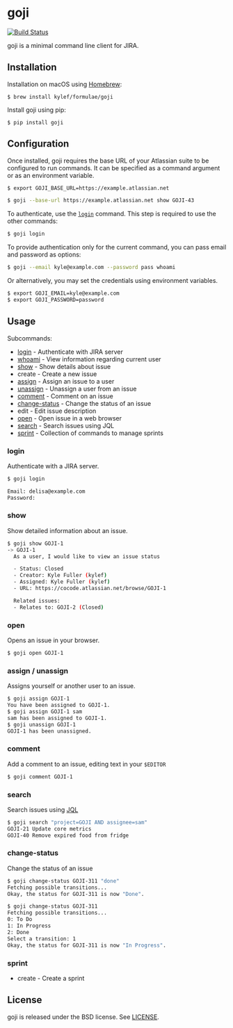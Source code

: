 goji
====

[![Build Status](https://travis-ci.org/kylef/goji.svg?branch=master)](https://travis-ci.org/kylef/goji)

goji is a minimal command line client for JIRA.

## Installation

Installation on macOS using [Homebrew](https://brew.sh/):

```shell
$ brew install kylef/formulae/goji
```

Install goji using pip:

```shell
$ pip install goji
```

## Configuration

Once installed, goji requires the base URL of your Atlassian suite to be
configured to run commands. It can be specified as a command argument or as an
environment variable.

```bash
$ export GOJI_BASE_URL=https://example.atlassian.net
```

```bash
$ goji --base-url https://example.atlassian.net show GOJI-43
```

To authenticate, use the [`login`](#login) command. This step is required to use
the other commands:

```bash
$ goji login
```

To provide authentication only for the current command, you can pass email and
password as options:

```bash
$ goji --email kyle@example.com --password pass whoami
```

Or alternatively, you may set the credentials using environment variables.

```bash
$ export GOJI_EMAIL=kyle@example.com
$ export GOJI_PASSWORD=password
```

## Usage

Subcommands:

- [login](#login) - Authenticate with JIRA server
- [whoami](#whoami) - View information regarding current user
- [show](#show) - Show details about issue
- create - Create a new issue
- [assign](#assign) - Assign an issue to a user
- [unassign](#unassign) - Unassign a user from an issue
- [comment](#comment) - Comment on an issue
- [change-status](#change-status) - Change the status of an issue
- edit - Edit issue description
- [open](#open) - Open issue in a web browser
- [search](#search) - Search issues using JQL
- [sprint](#sprint) - Collection of commands to manage sprints

### login

Authenticate with a JIRA server.

```bash
$ goji login

Email: delisa@example.com
Password:
```

### show

Show detailed information about an issue.

```bash
$ goji show GOJI-1
-> GOJI-1
  As a user, I would like to view an issue status

  - Status: Closed
  - Creator: Kyle Fuller (kylef)
  - Assigned: Kyle Fuller (kylef)
  - URL: https://cocode.atlassian.net/browse/GOJI-1

  Related issues:
  - Relates to: GOJI-2 (Closed)
```

### open

Opens an issue in your browser.

```bash
$ goji open GOJI-1
```

### assign / unassign

Assigns yourself or another user to an issue.

```bash
$ goji assign GOJI-1
You have been assigned to GOJI-1.
$ goji assign GOJI-1 sam
sam has been assigned to GOJI-1.
$ goji unassign GOJI-1
GOJI-1 has been unassigned.
```

### comment

Add a comment to an issue, editing text in your `$EDITOR`

```bash
$ goji comment GOJI-1
```

### search

Search issues using
[JQL](https://confluence.atlassian.com/jiracoreserver073/advanced-searching-861257209.html)

```bash
$ goji search "project=GOJI AND assignee=sam"
GOJI-21 Update core metrics
GOJI-40 Remove expired food from fridge
```

### change-status

Change the status of an issue

```bash
$ goji change-status GOJI-311 "done"
Fetching possible transitions...
Okay, the status for GOJI-311 is now "Done".
```

```bash
$ goji change-status GOJI-311
Fetching possible transitions...
0: To Do
1: In Progress
2: Done
Select a transition: 1
Okay, the status for GOJI-311 is now "In Progress".
```

### sprint

- create - Create a sprint

## License

goji is released under the BSD license. See [LICENSE](LICENSE).

